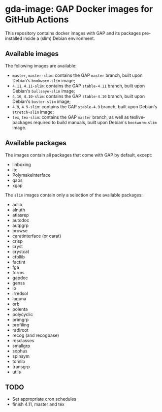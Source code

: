 # gda-image: GAP Docker images for GitHub Actions

This repository contains docker images with GAP and its packages pre-installed inside a (slim) Debian environment.

## Available images

The following images are available:

- `master`, `master-slim`: contains the GAP `master` branch, built upon Debian's `bookworm-slim` image;
- `4.11`, `4.11-slim`: contains the GAP `stable-4.11` branch, built upon Debian's `bullseye-slim` image;
- `4.10`, `4.10-slim`: contains the GAP `stable-4.10` branch, built upon Debian's `buster-slim` image;
- `4.9`, `4.9-slim`: contains the GAP `stable-4.9` branch, built upon Debian's `stretch-slim` image;
- `tex`, `tex-slim`: contains the GAP `master` branch, as well as texlive-packages required to build manuals, built upon Debian's `bookworm-slim` image.

## Available packages

The images contain all packages that come with GAP by default, except:
  * linboxing
  * itc
  * PolymakeInterface
  * qaos
  * xgap
  
The `slim` images contain only a selection of the available packages:

  * aclib
  * alnuth
  * atlasrep
  * autodoc
  * autpgrp
  * browse
  * caratinterface (or carat)
  * crisp
  * cryst
  * crystcat
  * ctbllib
  * factint
  * fga
  * forms
  * gapdoc
  * genss
  * io
  * irredsol
  * laguna
  * orb
  * polenta
  * polycyclic
  * primgrp
  * profiling
  * radiroot
  * recog (and recogbase)
  * resclasses
  * smallgrp
  * sophus
  * spinsym
  * tomlib
  * transgrp
  * utils

## TODO
- Set appropriate cron schedules
- finish 4.11, master and tex
